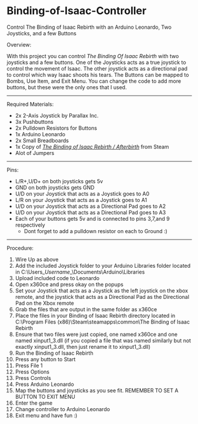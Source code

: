# Binding-of-Isaac-Controller
Control The Binding of Isaac Rebirth with an Arduino Leonardo, Two Joysticks, and a few Buttons

Overview:

With this project you can control *The Binding Of Isaac Rebirth* with two joysticks and a few buttons. One of the Joysticks acts as a true joystick to control the movement of Isaac. The other joystick acts as a directional pad to control which way Isaac shoots his tears. The Buttons can be mapped to Bombs, Use Item, and Exit Menu. You can change the code to add more buttons, but these were the only ones that I used.

---

Required Materials:

* 2x 2-Axis Joystick by Parallax Inc.
* 3x Pushbuttons
* 2x Pulldown Resistors for Buttons
* 1x Arduino Leonardo
* 2x Small Breadboards
* 1x Copy of [*The Binding of Isaac Rebirth / Afterbirth*](http://store.steampowered.com/app/250900/) from Steam 
* Alot of Jumpers

---

Pins:

* L/R+,U/D+ on both joysticks gets 5v
* GND on both joysticks gets GND
* U/D on your Joystick that acts as a Joystick goes to A0
* L/R on your Joystick that acts as a Joystick goes to A1
* U/D on your Joystick that acts as a Directional Pad goes to A2
* U/D on your Joystick that acts as a Directional Pad goes to A3
* Each of your buttons gets 5v and is connected to pins 3,7,and 9 respectively
  * Dont forget to add a pulldown resistor on each to Ground :)

---

Procedure:

1. Wire Up as above
2. Add the included Joystick folder to your Arduino Libraries folder located in C:\Users\__Username__\Documents\Arduino\Libraries
3. Upload included code to Leonardo
4. Open x360ce and press okay on the popups
5. Set your Joystick that acts as a Joystick as the left joystick on the xbox remote, and the joystick that acts as a Directional Pad as the Directional Pad on the Xbox remote
6. Grab the files that are output in the same folder as x360ce
7. Place the files in your Binding of Isaac Rebirth directory located in C:\Program Files (x86)\Steam\steamapps\common\The Binding of Isaac Rebirth
8. Ensure that two files were just copied, one named x360ce and one named xinput1_3.dll (if you copied a file that was named similarly but not exactly xinput1_3.dll, then just rename it to xinput1_3.dll)
9. Run the Binding of Isaac Rebirth
10. Press any button to Start
11. Press File 1
12. Press Options
13. Press Controls
14. Press Arduino Leonardo
15. Map the buttons and joysticks as you see fit. REMEMBER TO SET A BUTTON TO EXIT MENU
16. Enter the game
17. Change controller to Arduino Leonardo
18. Exit menu and have fun :)
